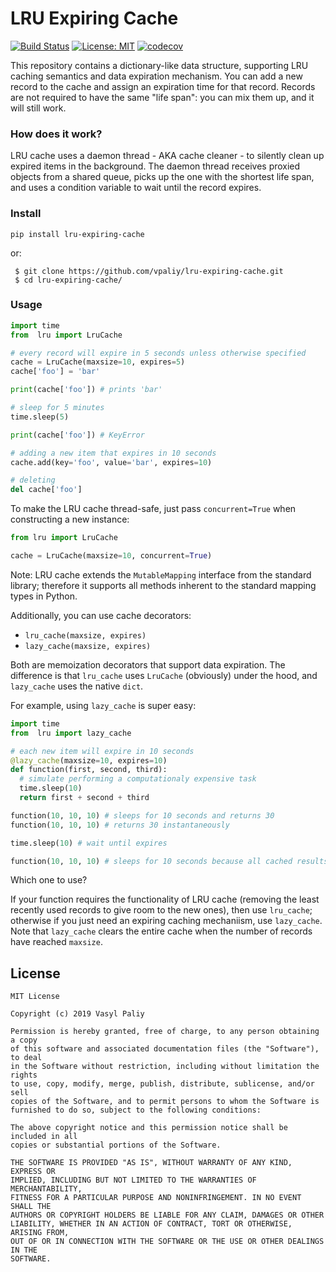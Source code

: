 # LRU Expiring Cache

[![Build Status](https://travis-ci.org/vpaliy/lru-cache.svg?branch=master)](https://travis-ci.org/vpaliy/lru-cache)
[![License: MIT](https://img.shields.io/badge/License-MIT-yellow.svg)](https://opensource.org/licenses/MIT)
[![codecov](https://codecov.io/gh/vpaliy/lru-cache/branch/master/graph/badge.svg)](https://codecov.io/gh/vpaliy/lru-cache)

This repository contains a dictionary-like data structure, supporting LRU caching semantics and data expiration mechanism. You can add a new record to the cache and assign an expiration time for that record. Records are not required to have the same "life span": you can mix them up, and it will still work.

### How does it work?
LRU cache uses a daemon thread - AKA cache cleaner - to silently clean up expired items in the background. The daemon thread receives proxied objects from a shared queue, picks up the one with the shortest life span, and uses a condition variable to wait until the record expires.

### Install

`pip install lru-expiring-cache`

or:

```
 $ git clone https://github.com/vpaliy/lru-expiring-cache.git
 $ cd lru-expiring-cache/
```


### Usage

```python
import time
from  lru import LruCache

# every record will expire in 5 seconds unless otherwise specified
cache = LruCache(maxsize=10, expires=5)
cache['foo'] = 'bar'

print(cache['foo']) # prints 'bar'

# sleep for 5 minutes
time.sleep(5)

print(cache['foo']) # KeyError

# adding a new item that expires in 10 seconds
cache.add(key='foo', value='bar', expires=10)

# deleting
del cache['foo']
 ```

To make the LRU cache thread-safe, just pass `concurrent=True` when constructing a new instance:

```python
from lru import LruCache

cache = LruCache(maxsize=10, concurrent=True)
```

Note: LRU cache extends the `MutableMapping` interface from the standard library; therefore it supports all methods inherent to the standard mapping types in Python.

Additionally, you can use cache decorators:

- `lru_cache(maxsize, expires)`
- `lazy_cache(maxsize, expires)`

Both are memoization decorators that support data expiration. The difference is that `lru_cache` uses `LruCache` (obviously) under the hood, and `lazy_cache` uses the native `dict`.

For example, using `lazy_cache` is super easy:

```python
import time
from  lru import lazy_cache

# each new item will expire in 10 seconds
@lazy_cache(maxsize=10, expires=10)
def function(first, second, third):
  # simulate performing a computationaly expensive task
  time.sleep(10)
  return first + second + third

function(10, 10, 10) # sleeps for 10 seconds and returns 30
function(10, 10, 10) # returns 30 instantaneously

time.sleep(10) # wait until expires

function(10, 10, 10) # sleeps for 10 seconds because all cached results have expired

```

Which one to use?

If your function requires the functionality of LRU cache (removing the least recently used records to give room to the new ones), then use `lru_cache`; otherwise if you just need an expiring caching mechaniism, use `lazy_cache`. Note that `lazy_cache` clears the entire cache when the number of records have reached `maxsize`.


## License
```
MIT License

Copyright (c) 2019 Vasyl Paliy

Permission is hereby granted, free of charge, to any person obtaining a copy
of this software and associated documentation files (the "Software"), to deal
in the Software without restriction, including without limitation the rights
to use, copy, modify, merge, publish, distribute, sublicense, and/or sell
copies of the Software, and to permit persons to whom the Software is
furnished to do so, subject to the following conditions:

The above copyright notice and this permission notice shall be included in all
copies or substantial portions of the Software.

THE SOFTWARE IS PROVIDED "AS IS", WITHOUT WARRANTY OF ANY KIND, EXPRESS OR
IMPLIED, INCLUDING BUT NOT LIMITED TO THE WARRANTIES OF MERCHANTABILITY,
FITNESS FOR A PARTICULAR PURPOSE AND NONINFRINGEMENT. IN NO EVENT SHALL THE
AUTHORS OR COPYRIGHT HOLDERS BE LIABLE FOR ANY CLAIM, DAMAGES OR OTHER
LIABILITY, WHETHER IN AN ACTION OF CONTRACT, TORT OR OTHERWISE, ARISING FROM,
OUT OF OR IN CONNECTION WITH THE SOFTWARE OR THE USE OR OTHER DEALINGS IN THE
SOFTWARE.
```
